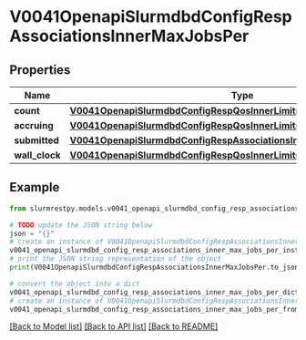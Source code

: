 # V0041OpenapiSlurmdbdConfigRespAssociationsInnerMaxJobsPer


## Properties

Name | Type | Description | Notes
------------ | ------------- | ------------- | -------------
**count** | [**V0041OpenapiSlurmdbdConfigRespQosInnerLimitsMaxActiveJobsCount**](V0041OpenapiSlurmdbdConfigRespQosInnerLimitsMaxActiveJobsCount.md) |  | [optional]
**accruing** | [**V0041OpenapiSlurmdbdConfigRespQosInnerLimitsMaxActiveJobsAccruing**](V0041OpenapiSlurmdbdConfigRespQosInnerLimitsMaxActiveJobsAccruing.md) |  | [optional]
**submitted** | [**V0041OpenapiSlurmdbdConfigRespAssociationsInnerMaxJobsPerSubmitted**](V0041OpenapiSlurmdbdConfigRespAssociationsInnerMaxJobsPerSubmitted.md) |  | [optional]
**wall_clock** | [**V0041OpenapiSlurmdbdConfigRespQosInnerLimitsMaxWallClockPerJob**](V0041OpenapiSlurmdbdConfigRespQosInnerLimitsMaxWallClockPerJob.md) |  | [optional]

## Example

```python
from slurmrestpy.models.v0041_openapi_slurmdbd_config_resp_associations_inner_max_jobs_per import V0041OpenapiSlurmdbdConfigRespAssociationsInnerMaxJobsPer

# TODO update the JSON string below
json = "{}"
# create an instance of V0041OpenapiSlurmdbdConfigRespAssociationsInnerMaxJobsPer from a JSON string
v0041_openapi_slurmdbd_config_resp_associations_inner_max_jobs_per_instance = V0041OpenapiSlurmdbdConfigRespAssociationsInnerMaxJobsPer.from_json(json)
# print the JSON string representation of the object
print(V0041OpenapiSlurmdbdConfigRespAssociationsInnerMaxJobsPer.to_json())

# convert the object into a dict
v0041_openapi_slurmdbd_config_resp_associations_inner_max_jobs_per_dict = v0041_openapi_slurmdbd_config_resp_associations_inner_max_jobs_per_instance.to_dict()
# create an instance of V0041OpenapiSlurmdbdConfigRespAssociationsInnerMaxJobsPer from a dict
v0041_openapi_slurmdbd_config_resp_associations_inner_max_jobs_per_from_dict = V0041OpenapiSlurmdbdConfigRespAssociationsInnerMaxJobsPer.from_dict(v0041_openapi_slurmdbd_config_resp_associations_inner_max_jobs_per_dict)
```
[[Back to Model list]](../README.md#documentation-for-models) [[Back to API list]](../README.md#documentation-for-api-endpoints) [[Back to README]](../README.md)


